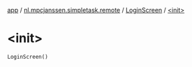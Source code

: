 [app](../../index.md) / [nl.mpcjanssen.simpletask.remote](../index.md) / [LoginScreen](index.md) / [&lt;init&gt;](.)

# &lt;init&gt;

`LoginScreen()`